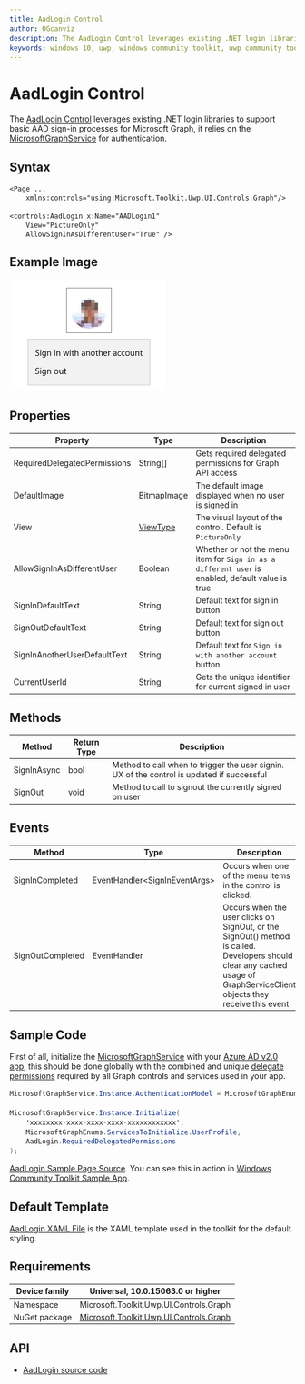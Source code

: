 ```yaml
---
title: AadLogin Control
author: OGcanviz
description: The AadLogin Control leverages existing .NET login libraries to support basic AAD sign-in processes for Microsoft Graph.
keywords: windows 10, uwp, windows community toolkit, uwp community toolkit, uwp toolkit, AadLogin Control
---
```


# AadLogin Control

The [AadLogin Control](https://docs.microsoft.com/dotnet/api/microsoft.toolkit.uwp.ui.controls.graph.aadlogin) leverages existing .NET login libraries to support basic AAD sign-in processes for Microsoft Graph, it relies on the [MicrosoftGraphService](../../docs/services/MicrosoftGraph.md) for authentication.

## Syntax

```xaml
<Page ...
    xmlns:controls="using:Microsoft.Toolkit.Uwp.UI.Controls.Graph"/>

<controls:AadLogin x:Name="AADLogin1"
    View="PictureOnly"
    AllowSignInAsDifferentUser="True" />
```

## Example Image

![AadLogin animation](../resources/images/Graph/AadLogin.png)

## Properties

| Property | Type | Description |
| -- | -- | -- |
| RequiredDelegatedPermissions | String[] | Gets required delegated permissions for Graph API access |
| DefaultImage | BitmapImage | The default image displayed when no user is signed in |
| View | [ViewType](../../Microsoft.Toolkit.Uwp.UI.Controls.Graph/ProfileCard/ViewType.cs) | The visual layout of the control. Default is `PictureOnly` |
| AllowSignInAsDifferentUser | Boolean | Whether or not the menu item for `Sign in as a different user` is enabled, default value is true |
| SignInDefaultText | String | Default text for sign in button |
| SignOutDefaultText | String | Default text for sign out button |
| SignInAnotherUserDefaultText | String | Default text for `Sign in with another account` button |
| CurrentUserId | String | Gets the unique identifier for current signed in user |

## Methods

| Method | Return Type | Description |
| -- | -- | -- |
| SignInAsync | bool | Method to call when to trigger the user signin.  UX of the control is updated if successful |
| SignOut | void | Method to call to signout the currently signed on user |

## Events

| Method | Type | Description |
| -- | -- | -- |
| SignInCompleted | EventHandler&lt;SignInEventArgs&gt; | Occurs when one of the menu items in the control is clicked. |
| SignOutCompleted | EventHandler | Occurs when the user clicks on SignOut, or the SignOut() method is called. Developers should clear any cached usage of GraphServiceClient objects they receive this event |

## Sample Code

First of all, initialize the [MicrosoftGraphService](../../docs/services/MicrosoftGraph.md) with your [Azure AD v2.0 app](https://docs.microsoft.com/en-us/azure/active-directory/develop/active-directory-v2-app-registration), this should be done globally with the combined and unique [delegate permissions](https://docs.microsoft.com/en-us/azure/active-directory/develop/active-directory-v2-scopes) required by all Graph controls and services used in your app.

```c#
MicrosoftGraphService.Instance.AuthenticationModel = MicrosoftGraphEnums.AuthenticationModel.V2;

MicrosoftGraphService.Instance.Initialize(
    'xxxxxxxx-xxxx-xxxx-xxxx-xxxxxxxxxxxx',
    MicrosoftGraphEnums.ServicesToInitialize.UserProfile,
    AadLogin.RequiredDelegatedPermissions
);
```

[AadLogin Sample Page Source](../../Microsoft.Toolkit.Uwp.SampleApp/SamplePages/AadLogin). You can see this in action in [Windows Community Toolkit Sample App](https://www.microsoft.com/store/apps/9NBLGGH4TLCQ).

## Default Template 

[AadLogin XAML File](../../Microsoft.Toolkit.Uwp.UI.Controls.Graph/AadLogin/AadLogin.xaml) is the XAML template used in the toolkit for the default styling.

## Requirements

| Device family | Universal, 10.0.15063.0 or higher |
| -- | -- |
| Namespace | Microsoft.Toolkit.Uwp.UI.Controls.Graph |
| NuGet package | [Microsoft.Toolkit.Uwp.UI.Controls.Graph](https://www.nuget.org/packages/Microsoft.Toolkit.Uwp.UI.Controls.Graph/) |

## API

* [AadLogin source code](../../Microsoft.Toolkit.Uwp.UI.Controls.Graph/AadLogin)
